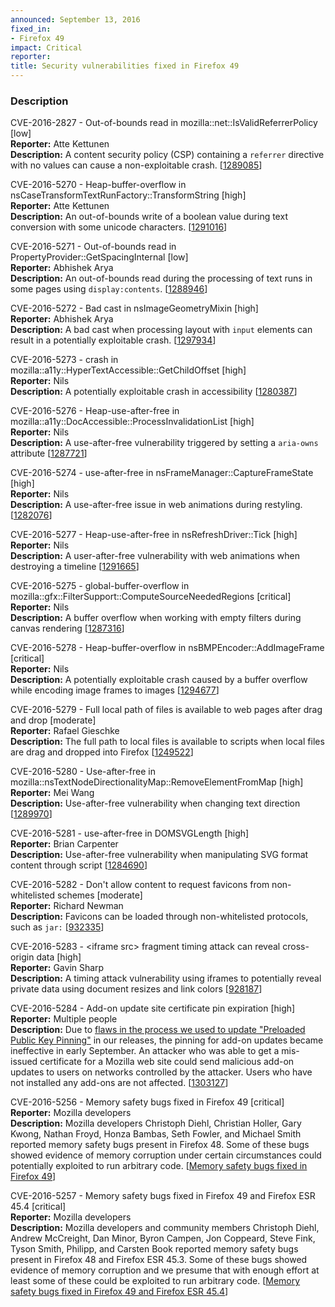 ```yaml
---
announced: September 13, 2016
fixed_in:
- Firefox 49
impact: Critical
reporter: 
title: Security vulnerabilities fixed in Firefox 49
---
```


<h3>Description</h3>

<p id="CVE-2016-2827">CVE-2016-2827 - Out-of-bounds read in mozilla::net::IsValidReferrerPolicy <span class="level low">[low]</span><br />
<strong>Reporter:</strong> Atte Kettunen<br />
<strong>Description:</strong> A content security policy (CSP) containing a <code>referrer</code> directive with no values can cause a non-exploitable crash. [<a href="https://bugzilla.mozilla.org/show_bug.cgi?id=1289085">1289085</a>]
</p>

<p id="CVE-2016-5270">CVE-2016-5270 - Heap-buffer-overflow in nsCaseTransformTextRunFactory::TransformString <span class="level high">[high]</span><br />
<strong>Reporter:</strong> Atte Kettunen<br />
<strong>Description:</strong> An out-of-bounds write of a boolean value during text conversion with some unicode characters. [<a href="https://bugzilla.mozilla.org/show_bug.cgi?id=1291016">1291016</a>]
</p>

<p id="CVE-2016-5271">CVE-2016-5271 - Out-of-bounds read in PropertyProvider::GetSpacingInternal <span class="level low">[low]</span><br />
<strong>Reporter:</strong> Abhishek Arya<br />
<strong>Description:</strong> An out-of-bounds read during the processing of text runs in some pages using <code>display:contents</code>. [<a href="https://bugzilla.mozilla.org/show_bug.cgi?id=1288946">1288946</a>]
</p>

<p id="CVE-2016-5272">CVE-2016-5272 - Bad cast in nsImageGeometryMixin <span class="level high">[high]</span><br />
<strong>Reporter:</strong> Abhishek Arya<br />
<strong>Description:</strong> A bad cast when processing layout with <code>input</code> elements can result in a potentially exploitable crash. [<a href="https://bugzilla.mozilla.org/show_bug.cgi?id=1297934">1297934</a>]
</p>

<p id="CVE-2016-5273">CVE-2016-5273 - crash in mozilla::a11y::HyperTextAccessible::GetChildOffset <span class="level high">[high]</span><br />
<strong>Reporter:</strong> Nils<br />
<strong>Description:</strong> A potentially exploitable crash in accessibility [<a href="https://bugzilla.mozilla.org/show_bug.cgi?id=1280387">1280387</a>]
</p>

<p id="CVE-2016-5276">CVE-2016-5276 - Heap-use-after-free in mozilla::a11y::DocAccessible::ProcessInvalidationList <span class="level high">[high]</span><br />
<strong>Reporter:</strong> Nils<br />
<strong>Description:</strong> A use-after-free vulnerability triggered by setting a <code>aria-owns</code> attribute [<a href="https://bugzilla.mozilla.org/show_bug.cgi?id=1287721">1287721</a>]
</p>

<p id="CVE-2016-5274">CVE-2016-5274 - use-after-free in nsFrameManager::CaptureFrameState <span class="level high">[high]</span><br />
<strong>Reporter:</strong> Nils<br />
<strong>Description:</strong> A use-after-free issue in web animations during restyling.  [<a href="https://bugzilla.mozilla.org/show_bug.cgi?id=1282076">1282076</a>]
</p>

<p id="CVE-2016-5277">CVE-2016-5277 - Heap-use-after-free in nsRefreshDriver::Tick <span class="level high">[high]</span><br />
<strong>Reporter:</strong> Nils<br />
<strong>Description:</strong> A user-after-free vulnerability with web animations when destroying a timeline [<a href="https://bugzilla.mozilla.org/show_bug.cgi?id=1291665">1291665</a>]
</p>

<p id="CVE-2016-5275">CVE-2016-5275 - global-buffer-overflow in mozilla::gfx::FilterSupport::ComputeSourceNeededRegions <span class="level critical">[critical]</span><br />
<strong>Reporter:</strong> Nils<br />
<strong>Description:</strong> A buffer overflow when working with empty filters during canvas rendering [<a href="https://bugzilla.mozilla.org/show_bug.cgi?id=1287316">1287316</a>]
</p>

<p id="CVE-2016-5278">CVE-2016-5278 - Heap-buffer-overflow in nsBMPEncoder::AddImageFrame <span class="level critical">[critical]</span><br />
<strong>Reporter:</strong> Nils<br />
<strong>Description:</strong> A potentially exploitable crash caused by a buffer overflow while encoding image frames to images [<a href="https://bugzilla.mozilla.org/show_bug.cgi?id=1294677">1294677</a>]
</p>

<p id="CVE-2016-5279">CVE-2016-5279 - Full local path of files is available to web pages after drag and drop <span class="level moderate">[moderate]</span><br />
<strong>Reporter:</strong> Rafael Gieschke<br />
<strong>Description:</strong> The full path to local files is available to scripts when local files are drag and dropped into Firefox [<a href="https://bugzilla.mozilla.org/show_bug.cgi?id=1249522">1249522</a>]
</p>

<p id="CVE-2016-5280">CVE-2016-5280 - Use-after-free in mozilla::nsTextNodeDirectionalityMap::RemoveElementFromMap <span class="level high">[high]</span><br />
<strong>Reporter:</strong> Mei Wang<br />
<strong>Description:</strong> Use-after-free vulnerability when changing text direction [<a href="https://bugzilla.mozilla.org/show_bug.cgi?id=1289970">1289970</a>]
</p>

<p id="CVE-2016-5281">CVE-2016-5281 - use-after-free in DOMSVGLength <span class="level high">[high]</span><br />
<strong>Reporter:</strong> Brian Carpenter<br />
<strong>Description:</strong> Use-after-free vulnerability when manipulating SVG format content through script [<a href="https://bugzilla.mozilla.org/show_bug.cgi?id=1284690">1284690</a>]
</p>

<p id="CVE-2016-5282">CVE-2016-5282 - Don't allow content to request favicons from non-whitelisted schemes <span class="level moderate">[moderate]</span><br />
<strong>Reporter:</strong> Richard Newman<br />
<strong>Description:</strong> Favicons can be loaded through non-whitelisted protocols, such as <code>jar:</code> [<a href="https://bugzilla.mozilla.org/show_bug.cgi?id=932335">932335</a>]
</p>

<p id="CVE-2016-5283">CVE-2016-5283 - &lt;iframe src&gt; fragment timing attack can reveal cross-origin data <span class="level high">[high]</span><br />
<strong>Reporter:</strong> Gavin Sharp<br />
<strong>Description:</strong> A timing attack vulnerability using iframes to potentially reveal private data using document resizes and link colors [<a href="https://bugzilla.mozilla.org/show_bug.cgi?id=928187">928187</a>]
</p>

<p id="CVE-2016-5284">CVE-2016-5284 - Add-on update site certificate pin expiration <span class="level high">[high]</span><br />
<strong>Reporter:</strong> Multiple people<br />
<strong>Description:</strong> Due to <a href="https://blog.mozilla.org/security/2016/09/16/update-on-add-on-pinning-vulnerability/">flaws in the process we used to update "Preloaded Public Key Pinning"</a> in our releases, the pinning for add-on updates became ineffective in early September. An attacker who was able to get a mis-issued certificate for a Mozilla web site could send malicious add-on updates to users on networks controlled by the attacker. Users who have not installed any add-ons are not affected. [<a href="https://bugzilla.mozilla.org/show_bug.cgi?id=1303127">1303127</a>]
</p>

<p id="CVE-2016-5256">CVE-2016-5256 - Memory safety bugs fixed in Firefox 49 <span class="level critical">[critical]</span><br />
<strong>Reporter:</strong> Mozilla developers<br />
<strong>Description:</strong> Mozilla developers Christoph Diehl, Christian Holler, Gary Kwong, Nathan Froyd, Honza Bambas, Seth Fowler, and Michael Smith reported memory safety bugs present in Firefox 48. Some of these bugs showed evidence of memory corruption under certain circumstances could potentially exploited to run arbitrary code. [<a
href="https://bugzilla.mozilla.org/buglist.cgi?bug_id=1290244,1282746,1268034,1296078,1297099,1276413,1296087">Memory safety bugs fixed in Firefox 49</a>]
</p>

<p id="CVE-2016-5257">CVE-2016-5257 - Memory safety bugs fixed in Firefox 49 and Firefox ESR 45.4 <span class="level critical">[critical]</span><br />
<strong>Reporter:</strong> Mozilla developers<br />
<strong>Description:</strong> Mozilla developers and community members Christoph Diehl, Andrew McCreight, Dan Minor, Byron Campen, Jon Coppeard, Steve Fink, Tyson Smith, Philipp, and Carsten Book reported memory safety bugs present in Firefox 48 and Firefox ESR 45.3. Some of these bugs showed evidence of memory corruption and we presume that with enough effort at least some of these could be exploited to run arbitrary code. [<a
href="https://bugzilla.mozilla.org/buglist.cgi?bug_id=1288588,1287204,1294407,1293347,1288780,1288555,1289280,1294095,1277213">Memory safety bugs fixed in Firefox 49 and Firefox ESR 45.4</a>]
</p>
